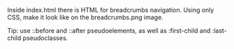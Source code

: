 Inside index.html there is HTML for breadcrumbs navigation.
Using only CSS, make it look like on the breadcrumbs.png image.

Tip: use ::before and ::after pseudoelements, as well as :first-child and :last-child pseudoclasses.